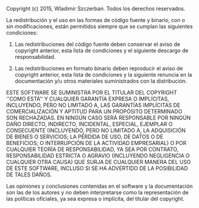 Copyright (c) 2015, Wladimir Szczerban. Todos los derechos reservados.

La redistribución y el uso en las formas de código fuente y binario, con o sin
modificaciones, están permitidos siempre que se cumplan las siguientes condiciones:

1. Las redistribuciones del código fuente deben conservar el aviso de copyright
   anterior, esta lista de condiciones y el siguiente descargo de responsabilidad.

2. Las redistribuciones en formato binario deben reproducir el aviso de copyright
   anterior, esta lista de condiciones y la siguiente renuncia en la documentación
   y/u otros materiales suministrados con la distribución.

ESTE SOFTWARE SE SUMINISTRA POR EL TITULAR DEL COPYRIGHT ''COMO ESTÁ'' Y CUALQUIER
GARANTÍA EXPRESA O IMPLÍCITAS, INCLUYENDO, PERO NO LIMITADO A, LAS GARANTÍAS
IMPLÍCITAS DE COMERCIALIZACIÓN Y APTITUD PARA UN PROPÓSITO DETERMINADO SON
RECHAZADAS. EN NINGÚN CASO <TITULAR DEL COPYRIGHT> SERÁ RESPONSABLE POR NINGÚN
DAÑO DIRECTO, INDIRECTO, INCIDENTAL, ESPECIAL, EJEMPLAR O CONSECUENTE (INCLUYENDO,
PERO NO LIMITADO A, LA ADQUISICIÓN DE BIENES O SERVICIOS; LA PÉRDIDA DE USO, DE
DATOS O DE BENEFICIOS; O INTERRUPCIÓN DE LA ACTIVIDAD EMPRESARIAL) O POR
CUALQUIER TEORÍA DE RESPONSABILIDAD, YA SEA POR CONTRATO, RESPONSABILIDAD ESTRICTA
O AGRAVIO (INCLUYENDO NEGLIGENCIA O CUALQUIER OTRA CAUSA) QUE SURJA DE CUALQUIER
MANERA DEL USO DE ESTE SOFTWARE, INCLUSO SI SE HA ADVERTIDO DE LA POSIBILIDAD DE
TALES DAÑOS.

Las opiniones y conclusiones contenidas en el software y la documentación son las
de los autores y no deben interpretarse como la representación de las políticas
oficiales, ya sea expresa o implícita, del titular del copyright.
